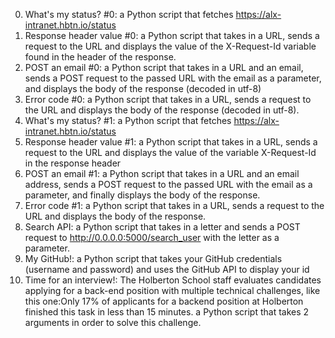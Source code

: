 0. What's my status? #0: a Python script that fetches https://alx-intranet.hbtn.io/status
1. Response header value #0: a Python script that takes in a URL, sends a request to the URL and displays the value of the X-Request-Id variable found in the header of the response.
2. POST an email #0: a Python script that takes in a URL and an email, sends a POST request to the passed URL with the email as a parameter, and displays the body of the response (decoded in utf-8)
3. Error code #0: a Python script that takes in a URL, sends a request to the URL and displays the body of the response (decoded in utf-8).
4. What's my status? #1: a Python script that fetches https://alx-intranet.hbtn.io/status
5. Response header value #1: a Python script that takes in a URL, sends a request to the URL and displays the value of the variable X-Request-Id in the response header
6. POST an email #1:  a Python script that takes in a URL and an email address, sends a POST request to the passed URL with the email as a parameter, and finally displays the body of the response.
7. Error code #1: a Python script that takes in a URL, sends a request to the URL and displays the body of the response.
8. Search API: a Python script that takes in a letter and sends a POST request to http://0.0.0.0:5000/search_user with the letter as a parameter.
9. My GitHub!: a Python script that takes your GitHub credentials (username and password) and uses the GitHub API to display your id
10. Time for an interview!: The Holberton School staff evaluates candidates applying for a back-end position with multiple technical challenges, like this one:Only 17% of applicants for a backend position at Holberton finished this task in less than 15 minutes. a Python script that takes 2 arguments in order to solve this challenge.
